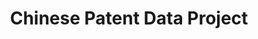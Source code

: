 ---
api_or_bulk_downloads: Bulk
description: In this project, patents from China's State Intellectual Property Office
  (SIPO) are matched to various types of companies. Matching SIPO patents to firms
  in the Annual Survey of Industrial Enterprises (ASIE) of China's National Bureau
  of Statistics.
record_creation_timestamp: 11/14/2020 17:20:46
shortname: chinese_patent_data
title: Chinese Patent Data Project
url: https://sites.google.com/site/sipopdb/home/sipo---asie
uuid: 2a0949bb-2f36-45a7-b4cf-109456cec21d
---